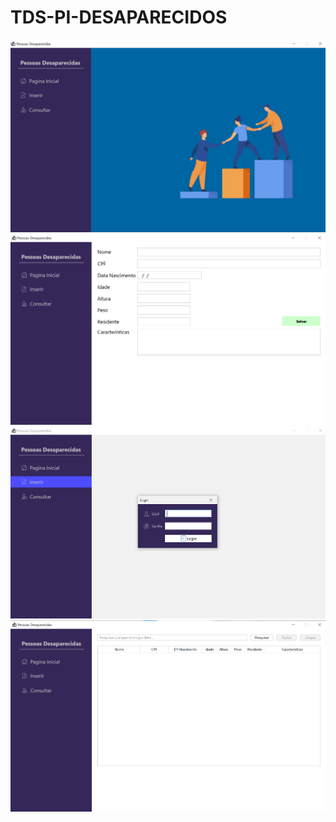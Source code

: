 # TDS-PI-DESAPARECIDOS

<img src="homePage.png">
<img src="insertWithoutPassword.png">
<img src="insertWithPassword.png">
<img src="SelectPage.png">
